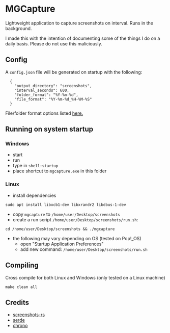 # MGCapture

Lightweight application to capture screenshots on interval. Runs in the background.

I made this with the intention of documenting some of the things I do on a daily basis.
Please do not use this maliciously.

## Config

A `config.json` file will be generated on startup with the following:

```
  {
    "output_directory": "screenshots",
    "interval_seconds": 600,
    "folder_format": "%Y-%m-%d",
    "file_format": "%Y-%m-%d_%H-%M-%S"
  }
```

File/folder format options listed [here.](https://docs.rs/chrono/latest/chrono/format/strftime/)

## Running on system startup

### Windows

- start
- run
- type in `shell:startup`
- place shortcut to `mgcapture.exe` in this folder

### Linux

- install dependencies

```
sudo apt install libxcb1-dev libxrandr2 libdbus-1-dev

```

- copy `mgcapture` to `/home/user/Desktop/screenshots`
- create a run script `/home/user/Desktop/screenshots/run.sh`:

```
cd /home/user/Desktop/screenshots && ./mgcapture
```

- the following may vary depending on OS (tested on Pop!\_OS)
  - open "Startup Application Preferences"
  - add new command: `/home/user/Desktop/screenshots/run.sh`

## Compiling

Cross compile for both Linux and Windows (only tested on a Linux machine)

`make clean all`

## Credits

- [screenshots-rs](https://github.com/nashaofu/screenshots-rs)
- [serde](https://github.com/serde-rs/serde)
- [chrono](https://github.com/chronotope/chrono)
